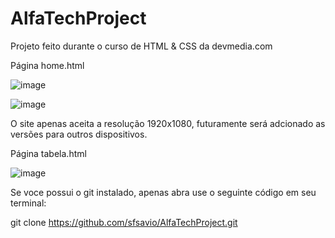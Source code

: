 # AlfaTechProject
Projeto feito durante o curso de HTML & CSS da devmedia.com

Página home.html

![image](https://github.com/sfsavio/AlfaTechProject/assets/133609536/1e199a9c-1f15-4c1f-b878-7bc865562e7e)


![image](https://github.com/sfsavio/AlfaTechProject/assets/133609536/a796363d-3b23-4aa4-af68-4b97e70b13e2)


O site apenas aceita a resolução 1920x1080, futuramente será adcionado as versões para outros dispositivos.

Página tabela.html

![image](https://github.com/sfsavio/AlfaTechProject/assets/133609536/9023c3d2-24b5-4bf4-bd3e-2ec13ccf6faa)

Se voce possui o git instalado, apenas abra use o seguinte código em seu terminal:

git clone https://github.com/sfsavio/AlfaTechProject.git
